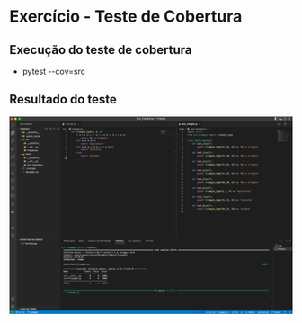 # Exercício - Teste de Cobertura

## Execução do teste de cobertura
- pytest --cov=src

## Resultado do teste
![Result test](result_test.png)
